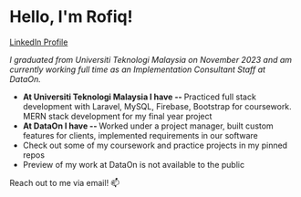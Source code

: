 <!--
<div align="center">
    <a href="https://github.com/mhdrofiq/mhdrofiq">
        <img src="banner-iii.jpg">
    </a>
</div>
-->

<h1 align="left">Hello, I'm Rofiq!</h1>

<!--
<h2 align="center">hmmm...</h2>
<p align="center">
  <a href="https://github.com/mhdrofiq"><img src="https://github-readme-stats.vercel.app/api?username=mhdrofiq&show_icons=true&theme=calm" alt="mhdrofiq's github stats"></a>
</p>

<p align="left">I am open to fresh graduate job opportunities and internships as a web developer or software engineer in Indonesia and Malaysia 💼</p>
-->

<p align="left">
  <a href="https://www.linkedin.com/in/muhammad-rofiqurrahman-180b82216">LinkedIn Profile</a>
</p>

<p align="left"><i>I graduated from Universiti Teknologi Malaysia on November 2023 and am currently working full time as an Implementation Consultant Staff at DataOn.</i></p>

<ul>
<li><b>At Universiti Teknologi Malaysia I have -- </b> Practiced full stack development with Laravel, MySQL, Firebase, Bootstrap for coursework. MERN stack development for my final year project</li>
<li><b>At DataOn I have -- </b> Worked under a project manager, built custom features for clients, implemented requirements in our software</li>
    
<li>Check out some of my coursework and practice projects in my pinned repos</li>
<li>Preview of my work at DataOn is not available to the public</li>
</ul>
<p align="left">Reach out to me via email! 📫</p>
<!--

Here are some ideas to get you started:

- 🔭 I’m currently working on ...
- 🌱 I’m currently learning ...
- 👯 I’m looking to collaborate on ...
- 🤔 I’m looking for help with ...
- 💬 Ask me about ...
- 📫 How to reach me: ...
- 😄 Pronouns: ...
- ⚡ Fun fact: ...
-->
